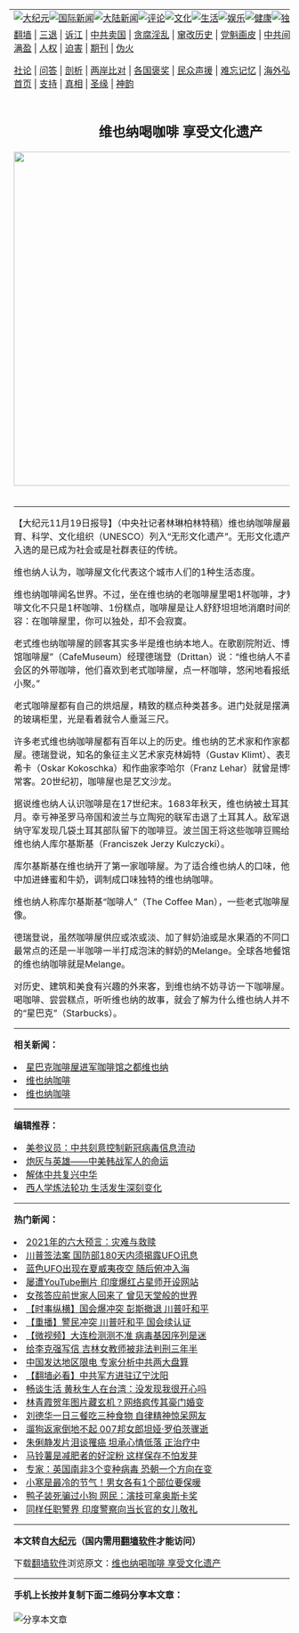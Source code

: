 <a name="1" id="1" target="_blank"></a><span id="1"></span>
<table align=center border="0"><tr><td colspan="2" VALIGN=TOP><a href="https://github.com/nekroj3812/djy/blob/master/gb/nsc413.md#1"><img src="https://raw.githubusercontent.com/nekroj3812/www/master/t/djy/1.jpg" title="大纪元"></a><a href="https://github.com/nekroj3812/djy/blob/master/gb/n24hr.md#1"><img src="https://raw.githubusercontent.com/nekroj3812/www/master/t/djy/3.jpg" title="国际新闻"></a><a href="https://github.com/nekroj3812/djy/blob/master/gb/nsc413.md#1"><img src="https://raw.githubusercontent.com/nekroj3812/www/master/t/djy/4.jpg" title="大陆新闻"></a><a href="https://github.com/nekroj3812/djy/blob/master/gb/news392.md#1"><img src="https://raw.githubusercontent.com/nekroj3812/www/master/t/djy/5.jpg" title="评论"></a><a href="https://github.com/nekroj3812/djy/blob/master/gb/news2007.md#1"><img src="https://raw.githubusercontent.com/nekroj3812/www/master/t/djy/6.jpg" title="文化"></a><a href="https://github.com/nekroj3812/djy/blob/master/gb/news2008.md#1"><img src="https://raw.githubusercontent.com/nekroj3812/www/master/t/djy/7.jpg" title="生活"></a><a href="https://github.com/nekroj3812/djy/blob/master/gb/ncyule.md#1"><img src="https://raw.githubusercontent.com/nekroj3812/www/master/t/djy/8.jpg" title="娱乐"></a><a href="https://github.com/nekroj3812/djy/blob/master/gb/nsc1002.md#1"><img src="https://raw.githubusercontent.com/nekroj3812/www/master/t/djy/9.jpg" title="健康"><a href="https://github.com/nekroj3812/djy/blob/master/gb/nf6092.md#1"><img src="https://raw.githubusercontent.com/nekroj3812/www/master/t/djy/10a.jpg" title="独家"></a><a href="https://github.com/nekroj3812/djy/blob/master/gb/nf4514.md#1"><img src="https://raw.githubusercontent.com/nekroj3812/www/master/t/djy/12a.jpg" title="头条"></a></td></tr>
<tr><td colspan="2" VALIGN=TOP><a target="_blank" href="https://github.com/nekroj3812/www/blob/master/README.md?zsrh#1">翻墙</a> | <a target="_blank" href="https://github.com/nekroj3812/djy/blob/master/gb/nf5657.md#1">三退</a> | <a target="_blank" href="https://github.com/nekroj3812/djy/blob/master/gb/nf6124.md#1">诉江</a> | <a target="_blank" href="https://github.com/nekroj3812/djy/blob/master/gb/nf1176117.md#1">中共卖国</a> | <a target="_blank" href="https://github.com/nekroj3812/djy/blob/master/gb/nf5773.md#1">贪腐淫乱</a> | <a target="_blank" href="https://github.com/nekroj3812/djy/blob/master/gb/nf1176115.md#1">窜改历史</a> | <a target="_blank" href="https://github.com/nekroj3812/djy/blob/master/gb/nf1176107.md#1">党魁画皮</a> | <a target="_blank" href="https://github.com/nekroj3812/djy/blob/master/gb/nf1320400.md#1">中共间谍</a> | <a target="_blank" href="https://github.com/nekroj3812/djy/blob/master/gb/nf1176114.md#1">破坏传统</a> | <a target="_blank" href="https://github.com/nekroj3812/ntdtv/blob/master/gb/prog447_1.md#1">恶贯满盈</a> | <a target="_blank" href="https://github.com/nekroj3812/djy/blob/master/gb/ncid278.md#1">人权</a> | <a target="_blank" href="https://github.com/nekroj3812/djy/blob/master/gb/nf1176111.md#1">迫害</a> | <a target="_blank" href="https://gitlab.com/szzdlab/mh-qikan/blob/master/README.md#1">期刊</a> | <a target="_blank" href="https://github.com/nekroj3812/djy/blob/master/gb/nf5562.md#1">伪火</a></p><p><a target="_blank" href="https://github.com/nekroj3812/djy/blob/master/gb/9p.md#1">社论</a> | <a target="_blank" href="https://github.com/nekroj3812/djy/blob/master/gb/nf4378.md#1">问答</a> | <a target="_blank" href="https://github.com/nekroj3812/djy/blob/master/gb/nf5792.md#1">剖析</a> | <a target="_blank" href="https://github.com/nekroj3812/djy/blob/master/gb/nf5735.md#1">两岸比对</a> | <a target="_blank" href="https://github.com/nekroj3812/djy/blob/master/gb/nf6119.md#1">各国褒奖</a> | <a target="_blank" href="https://github.com/nekroj3812/djy/blob/master/gb/nf6120.md#1">民众声援</a> | <a target="_blank" href="https://github.com/nekroj3812/djy/blob/master/gb/nf1188594.md#1">难忘记忆</a> | <a target="_blank" href="https://github.com/nekroj3812/djy/blob/master/gb/nf3180.md#1">海外弘传</a> | <a target="_blank" href="https://github.com/nekroj3812/djy/blob/master/gb/nf5410.md#1">万人上访</a> | <a target="_blank" href="https://github.com/nekroj3812/www/blob/master/README.md?zsrh#1">平台首页</a> | <a target="_blank" href="https://github.com/nekroj3812/djy/blob/master/gb/nf4386.md#1">支持</a> | <a target="_blank" href="https://github.com/nekroj3812/djy/blob/master/gb/nf4389.md#1">真相</a> | <a target="_blank" href="https://github.com/nekroj3812/djy/blob/master/gb/nf5790.md#1">圣缘</a> | <a target="_blank" href="https://github.com/nekroj3812/djy/blob/master/gb/nf4786.md#1">神韵</a></td></tr>
<tr><td VALIGN=TOP width="626"><h2 align=center>维也纳喝咖啡  享受文化遗产</h2>
<img width="600" src="https://i.epochtimes.com/assets/uploads/2020/12/f258f47b3d77ac2c3b447ced06a5eef5-320x200.jpg" />
<h6></h6>
<hr>
	<p>【大纪元11月19日报导】（中央社记者林琳柏林特稿）<ahref="https://github.com/nekroj3812/djy/blob/master/gb/tag/%E7%BB%B4%E4%B9%9F%E7%BA%B3.md#1">维也纳</a><ahref="https://github.com/nekroj3812/djy/blob/master/gb/tag/%E5%92%96%E5%95%A1.md#1">咖啡</a>屋最近被联合国教育、科学、文化组织（UNESCO）列入“无形文化遗产”。无形文化遗产不同于古迹，入选的是已成为社会或是社群表征的传统。</p>
<p><ahref="https://github.com/nekroj3812/djy/blob/master/gb/tag/%E7%BB%B4%E4%B9%9F%E7%BA%B3.md#1">维也纳</a>人认为，<ahref="https://github.com/nekroj3812/djy/blob/master/gb/tag/%E5%92%96%E5%95%A1.md#1">咖啡</a>屋文化代表这个城市人们的1种生活态度。</p>
<p>维也纳咖啡闻名世界。不过，坐在维也纳的老咖啡屋里喝1杯咖啡，才知道维也纳咖啡文化不只是1杯咖啡、1份糕点，咖啡屋是让人舒舒坦坦地消磨时间的地方。有人形容：在咖啡屋里，你可以独处，却不会寂寞。</p>
<p>老式维也纳咖啡屋的顾客其实多半是维也纳本地人。在歌剧院附近、博物馆区的“博物馆咖啡屋”（CafeMuseum）经理德瑞登（Drittan）说：“维也纳人不喜欢许多现代都会区的外带咖啡，他们喜欢到老式咖啡屋，点一杯咖啡，悠闲地看报纸，或是和朋友小聚。”</p>
<p>老式咖啡屋都有自己的烘焙屋，精致的糕点种类甚多。进门处就是摆满蛋糕和水果派的玻璃柜里，光是看着就令人垂涎三尺。</p>
<p>许多老式维也纳咖啡屋都有百年以上的历史。维也纳的艺术家和作家都喜欢坐咖啡屋。德瑞登说，知名的象征主义艺术家克林姆特（Gustav Klimt）、表现主义画家柯科希卡（Oskar Kokoschka）和作曲家李哈尔（Franz Lehar）就曾是博物馆咖啡屋的常客。20世纪初，咖啡屋也是艺文沙龙。</p>
<p>据说维也纳人认识咖啡是在17世纪末。1683年秋天，维也纳被土耳其大军围城两个月。幸亏神圣罗马帝国和波兰与立陶宛的联军击退了土耳其人。敌军退走之后，维也纳守军发现几袋土耳其部队留下的咖啡豆。波兰国王将这些咖啡豆赐给战役中有功的维也纳人库尔基斯基（Franciszek Jerzy Kulczycki）。</p>
<p>库尔基斯基在维也纳开了第一家咖啡屋。为了适合维也纳人的口味，他在苦涩的咖啡中加进蜂蜜和牛奶，调制成口味独特的维也纳咖啡。</p>
<p>维也纳人称库尔基斯基“咖啡人”（The Coffee Man），一些老式咖啡屋里都有他的画像。</p>
<p>德瑞登说，虽然咖啡屋供应或浓或淡、加了鲜奶油或是水果酒的不同口味咖啡，顾客最常点的还是一半咖啡一半打成泡沫的鲜奶的Melange。全球各地餐馆和咖啡屋所卖的维也纳咖啡就是Melange。</p>
<p>对历史、建筑和美食有兴趣的外来客，到维也纳不妨寻访一下咖啡屋。坐在那里，喝喝咖啡、尝尝糕点，听听维也纳的故事，就会了解为什么维也纳人并不钟情全球风行的“星巴克”（Starbucks）。</p>
	
<hr>


<strong>相关新闻：</strong>
<li><a href="https://github.com/nekroj3812/djy/blob/master/gb/1/7/4/n106322.md#1">星巴克咖啡屋进军咖啡馆之都维也纳</a></li>
<li><a href="https://github.com/nekroj3812/djy/blob/master/gb/3/4/17/n301467.md#1">维也纳咖啡</a></li>
<li><a href="https://github.com/nekroj3812/djy/blob/master/gb/3/5/6/n308716.md#1">维也纳咖啡</a></li>
<hr>


<strong>编辑推荐：</strong>
<li><a href="https://github.com/onzhi266/djy/blob/master/gb/20/2/22/n11887949.md#1">美参议员：中共刻意控制新冠病毒信息流动</a></li>
<li><a href="https://github.com/tsiac2612/djy/blob/master/gb/18/8/3/n10612921.md#1" target="_blank">炮灰与英雄——中美韩战军人的命运</a></li><li><a href="https://github.com/nekroj3812/djy/blob/master/gb/18/3/21/n10237682.md?dfh#1" target="_blank">解体中共复兴中华</a></li><li><a href="https://github.com/tsiac2612/djy/blob/master/gb/18/5/30/n10441048.md#1" target="_blank">西人学炼法轮功 生活发生深刻变化</a></li>
<hr>

<strong>热门新闻：</strong>
<li><a href="https://github.com/nekroj3812/djy/blob/master/gb/20/12/30/n12654008.md#1">2021年的六大预言：灾难与救赎</a></li>
<li><a href="https://github.com/nekroj3812/djy/blob/master/gb/21/1/1/n12659278.md#1">川普签法案 国防部180天内须揭露UFO讯息</a></li>
<li><a href="https://github.com/nekroj3812/djy/blob/master/gb/21/1/4/n12665017.md#1">蓝色UFO出现在夏威夷夜空 随后俯冲入海</a></li>
<li><a href="https://github.com/nekroj3812/djy/blob/master/gb/21/1/3/n12663595.md#1">屡遭YouTube删片 印度爆红占星师开设网站</a></li>
<li><a href="https://github.com/nekroj3812/djy/blob/master/gb/20/11/3/n12522086.md#1">女孩答应前世家人回来了 曾见天堂般的世界</a></li>
<li><a href="https://github.com/nekroj3812/djy/blob/master/gb/21/1/6/n12671888.md#1">【时事纵横】国会爆冲突 彭斯撤退 川普吁和平</a></li>
<li><a href="https://github.com/nekroj3812/djy/blob/master/gb/21/1/4/n12664729.md#1">【重播】警民冲突 川普吁和平 国会续认证</a></li>
<li><a href="https://github.com/nekroj3812/djy/blob/master/gb/21/1/6/n12670766.md#1">【微视频】大连检测测不准 病毒基因序列是迷</a></li>
<li><a href="https://github.com/nekroj3812/djy/blob/master/gb/21/1/4/n12666576.md#1">给李克强写信 吉林女教师被非法判刑三年半</a></li>
<li><a href="https://github.com/nekroj3812/djy/blob/master/gb/21/1/5/n12667129.md#1">中国发达地区限电 专家分析中共两大盘算</a></li>
<li><a href="https://github.com/nekroj3812/djy/blob/master/gb/21/1/5/n12667303.md#1">【翻墙必看】中共军方进驻辽宁沈阳</a></li>
<li><a href="https://github.com/nekroj3812/djy/blob/master/gb/21/1/5/n12667940.md#1">畅谈生活 黄秋生人在台湾：没发现我很开心吗</a></li>
<li><a href="https://github.com/nekroj3812/djy/blob/master/gb/21/1/4/n12666681.md#1">林青霞贺年图片藏玄机？网络疯传其豪门婚变</a></li>
<li><a href="https://github.com/nekroj3812/djy/blob/master/gb/21/1/5/n12669070.md#1">刘德华一日三餐吃三种食物 自律精神惊呆网友</a></li>
<li><a href="https://github.com/nekroj3812/djy/blob/master/gb/21/1/4/n12666446.md#1">遛狗返家倒地不起 007邦女郎坦娅·罗伯茨骤逝</a></li>
<li><a href="https://github.com/nekroj3812/djy/blob/master/gb/21/1/5/n12668537.md#1">朱俐静发片泪谈罹癌 坦承心情低落 正治疗中</a></li>
<li><a href="https://github.com/nekroj3812/djy/blob/master/gb/21/1/4/n12665282.md#1">马铃薯是减肥者的好淀粉 这样保存不怕发芽</a></li>
<li><a href="https://github.com/nekroj3812/djy/blob/master/gb/21/1/5/n12669218.md#1">专家：英国南非3个变种病毒 恐朝一个方向在变</a></li>
<li><a href="https://github.com/nekroj3812/djy/blob/master/gb/21/1/4/n12666327.md#1">小寒是最冷的节气！男女各有1个部位要保暖</a></li>
<li><a href="https://github.com/nekroj3812/djy/blob/master/gb/21/1/6/n12669973.md#1">鸭子装死骗过小狗 网民：演技可拿奥斯卡奖</a></li>
<li><a href="https://github.com/nekroj3812/djy/blob/master/gb/21/1/5/n12667318.md#1">同样任职警界 印度警察向当长官的女儿敬礼</a></li>
<hr>

<strong>本文转自<a href="https://www.epochtimes.com">大纪元</a>（国内需用<a href="https://github.com/nekroj3812/www/blob/master/README.md#8">翻墙软件</a>才能访问）</strong><p>下载<a href="https://github.com/nekroj3812/www/blob/master/README.md#8">翻墙软件</a>浏览原文：<a href="https://www.epochtimes.com/gb/11/11/19/n3434997.htm">维也纳喝咖啡  享受文化遗产</a></p><hr>

<strong>手机上长按并复制下面二维码分享本文章：</strong><br><br><img src="https://chart.apis.google.com/chart?cht=qr&chs=240x240&choe=UTF-8&chld=M|2&chl=https://github.com/nekroj3812/djy/blob/master/gb/11/11/19/n3434997.md%231" title="分享本文章"></td><td VALIGN=TOP><a href="https://github.com/nekroj3812/djy/blob/master/gb/16/1/21/n4622075.md?dfh#1" target="_blank"><img src="https://raw.githubusercontent.com/nekroj3812/djy/master/gb/300/wei-f1.jpg" title="中共的伪火骗局"  alt="中共的伪火骗局"></a><br><a href="https://github.com/nekroj3812/www/blob/master/README.md?dfh#9" target="_blank"><img src="https://raw.githubusercontent.com/nekroj3812/djy/master/gb/300/yong-h.jpg" title="永恒的见证"  alt="永恒的见证"></a><br><a href="https://github.com/nekroj3812/djy/blob/master/gb/13/9/29/n3974789.md?dfh#1" target="_blank"><img src="https://raw.githubusercontent.com/nekroj3812/djy/master/gb/300/shang-lnz.jpg" title="善良女子被中共投男牢"  alt="善良女子被中共投男牢"></a><br><a href="https://github.com/nekroj3812/djy/blob/master/gb/16/3/16/n4663449.md?dfh#1" target="_blank"><img src="https://raw.githubusercontent.com/nekroj3812/djy/master/gb/300/huo-z3.jpg" title="警卫目击活摘器官"  alt="警卫目击活摘器官"></a><br><a href="https://github.com/nekroj3812/djy/blob/master/gb/16/8/7/n8177641.md?dfh#1" target="_blank"><img src="https://raw.githubusercontent.com/nekroj3812/djy/master/gb/300/huo-z4.jpg" title="证人描述活摘恐怖"  alt="证人描述活摘恐怖"></a><br><a href="https://github.com/nekroj3812/djy/blob/master/gb/10/4/19/n2881569.md?dfh#1" target="_blank"><img src="https://raw.githubusercontent.com/nekroj3812/djy/master/gb/300/huo-z1.jpg" title="揭开活摘器官黑幕"  alt="揭开活摘器官黑幕"></a><br><a href="https://github.com/nekroj3812/djy/blob/master/gb/10/11/7/n3077476.md?dfh#1" target="_blank"><img src="https://raw.githubusercontent.com/nekroj3812/djy/master/gb/300/ma-ks.jpg" title="马克思的成魔之路"  alt="马克思的成魔之路"></a><br><a href="https://github.com/nekroj3812/djy/blob/master/gb/14/6/9/n4173977.md?dfh#1" target="_blank"><img src="https://raw.githubusercontent.com/nekroj3812/djy/master/gb/300/chang-zs.jpg" title="藏字石 蕴天机"  alt="藏字石 蕴天机"></a><br><a href="https://github.com/nekroj3812/djy/blob/master/gb/18/5/10/n10381511.md?dfh#1" target="_blank"><img src="https://raw.githubusercontent.com/nekroj3812/djy/master/gb/300/st1.jpg" title="关注3亿人三退"  alt="关注3亿人三退"></a><br><a href="https://github.com/nekroj3812/djy/blob/master/gb/18/3/21/n10237682.md?dfh#1" target="_blank"><img src="https://raw.githubusercontent.com/nekroj3812/djy/master/gb/300/jie-t.jpg" title="解体中共复兴中华"  alt="解体中共复兴中华"></a><br><a href="https://github.com/nekroj3812/djy/blob/master/gb/9/2/9/n2422991.md?dfh#1" target="_blank"><img src="https://raw.githubusercontent.com/nekroj3812/djy/master/gb/300/gao-zs.jpg" title="中共迫害良心律师"  alt="中共迫害良心律师"></a><br><a href="https://github.com/nekroj3812/djy/blob/master/gb/18/12/9/n10900044.md?dfh#1" target="_blank"><img src="https://raw.githubusercontent.com/nekroj3812/djy/master/gb/300/sj1.jpg" title="303万人举报江泽民"  alt="303万人举报江泽民"></a><br><a href="https://github.com/nekroj3812/djy/blob/master/gb/18/8/28/n10672014.md?dfh#1" target="_blank"><img src="https://raw.githubusercontent.com/nekroj3812/djy/master/gb/300/sj2.jpg" title="这些官员为何起诉江泽民"  alt="这些官员为何起诉江泽民"></a><br><a href="https://github.com/nekroj3812/djy/blob/master/gb/8/12/18/n2367165.md?dfh#1" target="_blank"><img src="https://raw.githubusercontent.com/nekroj3812/djy/master/gb/300/liangan.jpg" title="海峡两岸的强烈对比"  alt="海峡两岸的强烈对比"></a><br><a href="https://github.com/nekroj3812/djy/blob/master/gb/15/12/10/n4593139.md?dfh#1" target="_blank"><img src="https://raw.githubusercontent.com/nekroj3812/djy/master/gb/300/jia-ndzl.jpg" title="加拿大总理的贺信"  alt="加拿大总理的贺信"></a><br><a href="https://github.com/nekroj3812/djy/blob/master/gb/11/6/17/n3289382.md?dfh#1" target="_blank"><img src="https://raw.githubusercontent.com/nekroj3812/djy/master/gb/300/xiao-wd.jpg" title="探寻真相兼听则明"  alt="探寻真相兼听则明"></a><br><a href="https://github.com/nekroj3812/djy/blob/master/gb/18/10/27/n10812623.md?dfh#1" target="_blank"><img src="https://raw.githubusercontent.com/nekroj3812/djy/master/gb/300/yindu.jpg" title="印度媒体报道东方"  alt="印度媒体报道东方"></a><br><a href="https://github.com/nekroj3812/djy/blob/master/gb/18/6/9/n10469652.md?dfh#1" target="_blank"><img src="https://raw.githubusercontent.com/nekroj3812/djy/master/gb/300/xie-j.jpg" title="不一样的海外校园"  alt="不一样的海外校园"></a><br><a href="https://github.com/nekroj3812/djy/blob/master/gb/7/4/5/n1669415.md?dfh#1" target="_blank"><img src="https://raw.githubusercontent.com/nekroj3812/djy/master/gb/300/li-up.jpg" title="从大师到徒弟的传奇"  alt="从大师到徒弟的传奇"></a><br><a href="https://github.com/nekroj3812/djy/blob/master/gb/17/5/26/n9191512.md?dfh#1" target="_blank"><img src="https://raw.githubusercontent.com/nekroj3812/djy/master/gb/300/zfl2.jpg" title="亿万人与东方一本奇书"  alt="亿万人与东方一本奇书"></a><br><a href="https://github.com/nekroj3812/djy/blob/master/gb/13/11/27/n4020290.md?dfh#1" target="_blank"><img src="https://raw.githubusercontent.com/nekroj3812/djy/master/gb/300/zhen-h.jpg" title="大陆见不到的震撼场面"  alt="大陆见不到的震撼场面"></a><br><a href="https://github.com/nekroj3812/djy/blob/master/gb/15/7/17/n4482910.md?dfh#1" target="_blank"><img src="https://raw.githubusercontent.com/nekroj3812/djy/master/gb/300/dalu-sk.jpg" title="人心向善 大陆当初盛况"  alt="人心向善 大陆当初盛况"></a><br><a href="https://github.com/nekroj3812/djy/blob/master/gb/19/1/5/n10955468.md?dfh#1" target="_blank"><img src="https://raw.githubusercontent.com/nekroj3812/djy/master/gb/300/zfl1.jpg" title="追寻真理 这书讲什么"  alt="追寻真理 这书讲什么"></a><br><a href="https://github.com/nekroj3812/www/blob/master/README.md?dfh#1" target="_blank"><img src="https://raw.githubusercontent.com/nekroj3812/djy/master/gb/300/fq1.jpg" title="下载免费翻墙软件"  alt="下载免费翻墙软件"></a><br></td></tr></table>
